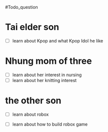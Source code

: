 
#Todo_question 

# Tai elder son   
- [ ] learn about Kpop and what Kpop Idol he like 
# Nhung mom of three 
- [ ] learn about her interest in nursing 
- [ ] learn about her knitting interest 
# the  other son 
- [ ] learn about robox 
- [ ] learn about how to build robox game 


